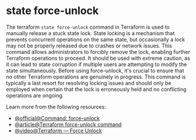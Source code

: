 # state force-unlock

The terraform `state force-unlock` command in Terraform is used to manually release a stuck state lock. State locking is a mechanism that prevents concurrent operations on the same state, but occasionally a lock may not be properly released due to crashes or network issues. This command allows administrators to forcibly remove the lock, enabling further Terraform operations to proceed. It should be used with extreme caution, as it can lead to state corruption if multiple users are attempting to modify the state simultaneously. Before using force-unlock, it's crucial to ensure that no other Terraform operations are genuinely in progress. This command is typically a last resort for resolving locking issues and should only be employed when certain that the lock is erroneously held and no conflicting operations are ongoing.

Learn more from the following resources:

- [@official@Command: force-unlock](https://developer.hashicorp.com/terraform/cli/commands/force-unlock)
- [@article@Terraform force-unlock command](https://spacelift.io/blog/terraform-force-unlock)
- [@video@Terraform — Force Unlock](https://www.youtube.com/watch?v=qVs9pLaXSeg)